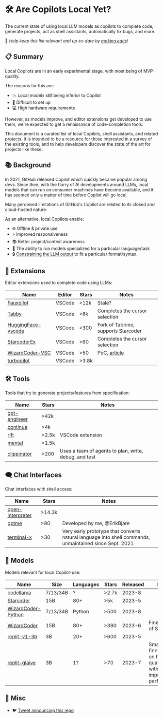# 🛠️ Are Copilots Local Yet?

The current state of using local LLM models as copilots to complete code, generate projects, act as shell assistants, automatically fix bugs, and more.

📝 *Help keep this list relevant and up-to-date by [making edits][edit]!*

[edit]: https://github.com/ErikBjare/are-copilots-local-yet/edit/master/README.md

## 📋 Summary

Local Copilots are in an early experimental stage, with most being of MVP-quality. 

The reasons for this are:

- 📉 Local models still being inferior to Copilot
- 🔧 Difficult to set up
- 💻 High hardware requirements

However, as models improve, and editor extensions get developed to use them, we're expected to get a renaissance of code-completion tools.

This document is a curated list of local Copilots, shell assistants, and related projects. It is intended to be a resource for those interested in a survey of the existing tools, and to help developers discover the state of the art for projects like these.

## 📚 Background

In 2021, GitHub released Copilot which quickly became popular among devs. Since then, with the flurry of AI developments around LLMs, local models that can run on consumer machines have become available, and it has seemed only a matter of time before Copilot will go local.

Many perceived limitations of GitHub's Copilot are related to its closed and cloud-hosted nature. 

As an alternative, local Copilots enable:

- 🌐 Offline & private use
- ⚡ Improved responsiveness
- 📚 Better project/context awareness
- 🎯 The ability to run models specialized for a particular language/task
- 🔒 [Constraining the LLM output](https://twitter.com/ErikBjare/status/1656731582001020928) to fit a particular format/syntax.

## 🧩 Extensions

Editor extensions used to complete code using LLMs:

| Name        | Editor | Stars | Notes   |
|-------------|--------|-------|---------|
| [Fauxpilot][fauxpilot]   | VSCode | >12k  | Stale?  |
| [Tabby][tabby] | VSCode | >8k | Completes the cursor selection  |
| [HuggingFace-vscode][hf-vscode] | VSCode | >300  | Fork of Tabnine, supports Starcoder |
| [StarcoderEx][sc-ex] | VSCode | >60   | Completes the cursor selection |
| [WizardCoder-VSC][wc-vsc] | VSCode | >50   | PoC, [article][wc-vsc-blog] |
| [turbopilot][turbopilot] | VSCode | >3.8k |      |

[fauxpilot]: https://github.com/fauxpilot/fauxpilot
[tabby]: https://github.com/TabbyML/tabby
[hf-vscode]: https://github.com/huggingface/huggingface-vscode
[sc-ex]: https://github.com/Lisoveliy/StarCoderEx
[wc-vsc]: https://github.com/mzbac/wizardCoder-vsc
[wc-vsc-blog]: https://medium.com/@anchen.li/build-your-own-copliot-using-open-source-llm-ff9da556cb09
[turbopilot]: https://github.com/ravenscroftj/turbopilot

## 🛠️ Tools

Tools that try to generate projects/features from specification:

| Name         | Stars | Notes   |
|--------------|-------|---------|
| [gpt-engineer][gpt-engineer] | >42k  |         |
| [continue][continue]     | >4k   |         |
| [rift][rift]         | >2.5k | VSCode extension |
| [mentat][mentat]       | >1.5k |         |
| [clippinator][clippinator]  | >200  | Uses a team of agents to plan, write, debug, and test |

[gpt-engineer]: https://github.com/AntonOsika/gpt-engineer
[continue]: https://github.com/continuedev/continue
[rift]: https://github.com/morph-labs/rift
[mentat]: https://github.com/biobootloader/mentat
[clippinator]: https://github.com/ennucore/clippinator

## 🗨️ Chat Interfaces

Chat interfaces with shell access:

| Name         | Stars | Notes   |
|--------------|-------|---------|
| [open-interpreter][oi] | >14.3k  |         |
| [gptme][gptme] | >80 | Developed by me, @ErikBjare |
| [terminal-x][terminal-x] | >30 | Very early prototype that converts natural language into shell commands, unmaintained since Sept. 2021 |

[oi]: https://github.com/KillianLucas/open-interpreter
[gptme]: https://github.com/ErikBjare/gptme
[terminal-x]: https://github.com/davidfant/terminal-x

## 🤖 Models

Models relevant for local Copilot-use:

| Name        | Size | Languages | Stars | Released | Notes |
|-------------|------|-----------|-------|----------|-------|
| [codellama][codellama]   | 7/13/34B | ?        | >2.7k   | 2023-8  | |
| [Starcoder][starcoder]   | 15B | 80+        | >5k   | 2023-5  |       |
| [WizardCoder-Python][wc-py] | 7/13/34B | Python | >500 | 2023-8 | |
| [WizardCoder][wc-v1] | 15B | 80+        | >390  | 2023-6  | Fine-tuning of Starcoder |
| [replit-v1-3b][replit-v1] | 3B | 20+        | >600  | 2023-5  |      |
| [replit-glaive][replit-glaive] | 3B | 1?        | >70   | 2023-7  | Small model fine-tuned on high-quality data, with impressive performance. |

[codellama]: https://github.com/facebookresearch/codellama
[starcoder]: https://github.com/bigcode-project/starcoder
[wc-py]: https://huggingface.co/WizardLM/WizardCoder-Python-34B-V1.0
[wc-v1]: https://huggingface.co/WizardLM/WizardCoder-15B-V1.0
[replit-v1]: https://huggingface.co/replit/replit-code-v1-3b
[replit-glaive]: https://huggingface.co/sahil2801/replit-code-instruct-glaive

## 📰 Misc

- 🐦 [Tweet announcing this repo][announce]

[announce]: https://twitter.com/ErikBjare/status/1681616666600394753
